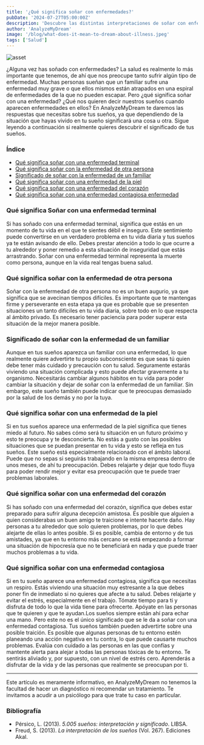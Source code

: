 ```yaml
---
title: '¿Qué significa soñar con enfermedades?'
pubDate: '2024-07-27T05:00:00Z'
description: 'Descubre las distintas interpretaciones de soñar con enfermedades, desde enfermedades terminales hasta enfermedades cardíacas, y cómo estos sueños reflejan tus miedos y ansiedades.'
author: 'AnalyzeMyDream'
image: '/blog/what-does-it-mean-to-dream-about-illness.jpeg'
tags: ['Salud']
---
```


![asset](/blog/what-does-it-mean-to-dream-about-illness.jpeg)

¿Alguna vez has soñado con enfermedades? La salud es realmente lo más importante que tenemos, de ahí que nos preocupe tanto sufrir algún tipo de enfermedad. Muchas personas sueñan que un familiar sufre una enfermedad muy grave o que ellos mismos están atrapados en una espiral de enfermedades de la que no pueden escapar. Pero ¿qué significa soñar con una enfermedad? ¿Qué nos quieren decir nuestros sueños cuando aparecen enfermedades en ellos? En AnalyzeMyDream te daremos las respuestas que necesitas sobre tus sueños, ya que dependiendo de la situación que hayas vivido en tu sueño significará una cosa u otra. Sigue leyendo a continuación si realmente quieres descubrir el significado de tus sueños.

### Índice

- [Qué significa soñar con una enfermedad terminal](#que-significa-sonar-con-una-enfermedad-terminal)
- [Qué significa soñar con la enfermedad de otra persona](#que-significa-sonar-con-la-enfermedad-de-otra-persona)
- [Significado de soñar con la enfermedad de un familiar](#significado-de-soñar-con-una-enfermedad-familiar)
- [Qué significa soñar con una enfermedad de la piel](#que-significa-sonar-con-una-enfermedad-de-la-piel)
- [Qué significa soñar con una enfermedad del corazón](#que-significa-sonar-con-una-enfermedad-del-corazon)
- [Qué significa soñar con una enfermedad contagiosa enfermedad](#que-significa-soñar-con-una-enfermedad-contagiosa)

### Qué significa Soñar con una enfermedad terminal

Si has soñado con una enfermedad terminal, significa que estás en un momento de tu vida en el que te sientes débil e inseguro. Este sentimiento puede convertirse en un verdadero problema en tu vida diaria y tus sueños ya te están avisando de ello. Debes prestar atención a todo lo que ocurre a tu alrededor y poner remedio a esta situación de inseguridad que estás arrastrando. Soñar con una enfermedad terminal representa la muerte como persona, aunque en la vida real tengas buena salud.

### Qué significa soñar con la enfermedad de otra persona

Soñar con la enfermedad de otra persona no es un buen augurio, ya que significa que se avecinan tiempos difíciles. Es importante que te mantengas firme y perseverante en esta etapa ya que es probable que se presenten situaciones un tanto difíciles en tu vida diaria, sobre todo en lo que respecta al ámbito privado. Es necesario tener paciencia para poder superar esta situación de la mejor manera posible.

### Significado de soñar con la enfermedad de un familiar

Aunque en tus sueños aparezca un familiar con una enfermedad, lo que realmente quiere advertirte tu propio subconsciente es que seas tú quien debe tener más cuidado y precaución con tu salud. Seguramente estarás viviendo una situación complicada y esto puede afectar gravemente a tu organismo. Necesitarás cambiar algunos hábitos en tu vida para poder cambiar la situación y dejar de soñar con la enfermedad de un familiar. Sin embargo, este sueño también puede indicar que te preocupas demasiado por la salud de los demás y no por la tuya.

### Qué significa soñar con una enfermedad de la piel

Si en tus sueños aparece una enfermedad de la piel significa que tienes miedo al futuro. No sabes cómo será tu situación en un futuro próximo y esto te preocupa y te desconcierta. No estás a gusto con las posibles situaciones que se puedan presentar en tu vida y esto se refleja en tus sueños. Este sueño está especialmente relacionado con el ámbito laboral. Puede que no sepas si seguirás trabajando en la misma empresa dentro de unos meses, de ahí tu preocupación. Debes relajarte y dejar que todo fluya para poder rendir mejor y evitar esa preocupación que te puede traer problemas laborales.

### Qué significa soñar con una enfermedad del corazón

Si has soñado con una enfermedad del corazón, significa que debes estar preparado para sufrir alguna decepción amistosa. Es posible que alguien a quien considerabas un buen amigo te traicione e intente hacerte daño. Hay personas a tu alrededor que solo quieren problemas, por lo que debes alejarte de ellas lo antes posible. Si es posible, cambia de entorno y de tus amistades, ya que en tu entorno más cercano se está empezando a formar una situación de hipocresía que no te beneficiará en nada y que puede traer muchos problemas a tu vida.

### Qué significa soñar con una enfermedad contagiosa

Si en tu sueño aparece una enfermedad contagiosa, significa que necesitas un respiro. Estás viviendo una situación muy estresante a la que debes poner fin de inmediato si no quieres que afecte a tu salud. Debes relajarte y evitar el estrés, especialmente en el trabajo. Tómate tiempo para ti y disfruta de todo lo que la vida tiene para ofrecerte. Apóyate en las personas que te quieren y que te ayudan.Los sueños siempre están ahí para echar una mano. Pero este no es el único significado que se le da a soñar con una enfermedad contagiosa. Tus sueños también pueden advertirte sobre una posible traición. Es posible que algunas personas de tu entorno estén planeando una acción negativa en tu contra, lo que puede causarte muchos problemas. Evalúa con cuidado a las personas en las que confías y mantente alerta para alejar a todas las personas tóxicas de tu entorno. Te sentirás aliviado y, por supuesto, con un nivel de estrés cero. Aprenderás a disfrutar de la vida y de las personas que realmente se preocupan por ti.

---

Este artículo es meramente informativo, en AnalyzeMyDream no tenemos la facultad de hacer un diagnóstico ni recomendar un tratamiento. Te invitamos a acudir a un psicólogo para que trate tu caso en particular.

### Bibliografía

- Pérsico, L. (2013). *5.005 sueños: interpretación y significado*. LIBSA.
- Freud, S. (2013). *La interpretación de los sueños* (Vol. 267). Ediciones Akal.